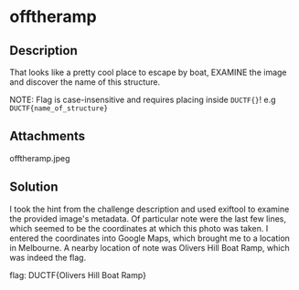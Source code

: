 # offtheramp

## Description

That looks like a pretty cool place to escape by boat,
EXAMINE the image and discover the name of this structure.

NOTE: Flag is case-insensitive and requires placing inside <code>DUCTF{}</code>! 
e.g <code>DUCTF{name_of_structure}</code>

## Attachments

offtheramp.jpeg

## Solution

I took the hint from the challenge description and used exiftool to examine the provided
image's metadata. Of particular note were the last few lines, which seemed to be the coordinates
at which this photo was taken. I entered the coordinates into Google Maps, which brought me
to a location in Melbourne. A nearby location of note was Olivers Hill Boat Ramp, which was indeed
the flag.

flag: DUCTF{Olivers Hill Boat Ramp}
